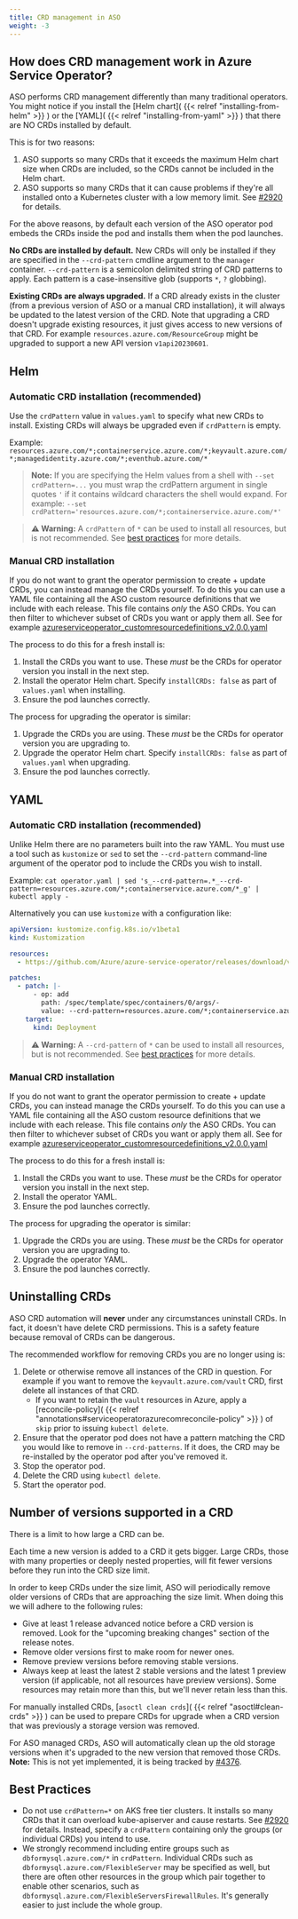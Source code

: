 ```yaml
---
title: CRD management in ASO
weight: -3
---
```


## How does CRD management work in Azure Service Operator?

ASO performs CRD management differently than many traditional operators. You might notice if you install the
[Helm chart]( {{< relref "installing-from-helm" >}} ) or the [YAML]( {{< relref "installing-from-yaml" >}} ) that there are NO CRDs installed by default.

This is for two reasons:

1. ASO supports so many CRDs that it exceeds the maximum Helm chart size when CRDs are included, so the CRDs cannot be 
   included in the Helm chart.
2. ASO supports so many CRDs that it can cause problems if they're all installed onto a Kubernetes cluster with a low
   memory limit. See [#2920](https://github.com/Azure/azure-service-operator/issues/2920) for details.

For the above reasons, by default each version of the ASO operator pod embeds the CRDs inside the pod and installs them when
the pod launches. 

**No CRDs are installed by default.** New CRDs will only be installed if they are specified in the 
`--crd-pattern` cmdline argument to the `manager` container. `--crd-pattern` is a semicolon delimited string of CRD
patterns to apply. Each pattern is a case-insensitive glob (supports `*`, `?` globbing).

**Existing CRDs are always upgraded.** If a CRD already exists in the cluster (from a previous version of ASO or 
a manual CRD installation), it will always be updated to the latest version of the CRD. Note that upgrading a CRD doesn't
upgrade existing resources, it just gives access to new versions of that CRD. For example `resources.azure.com/ResourceGroup`
might be upgraded to support a new API version `v1api20230601`.

## Helm

### Automatic CRD installation (recommended)

Use the `crdPattern` value in `values.yaml` to specify what new CRDs to install. Existing CRDs will always be upgraded
even if `crdPattern` is empty.

Example: `resources.azure.com/*;containerservice.azure.com/*;keyvault.azure.com/*;managedidentity.azure.com/*;eventhub.azure.com/*`

> **Note:** If you are specifying the Helm values from a shell with `--set crdPattern=...` you must wrap the crdPattern
> argument in single quotes `'` if it contains wildcard characters the shell would expand. For example:
> `--set crdPattern='resources.azure.com/*;containerservice.azure.com/*'`

> **⚠️ Warning:** A `crdPattern` of `*` can be used to install all resources, but is not recommended.
> See [best practices](#best-practices) for more details.

### Manual CRD installation

If you do not want to grant the operator permission to create + update CRDs, you can instead manage the CRDs yourself.
To do this you can use a YAML file containing all the ASO custom resource definitions that we include with each release. 
This file contains _only_ the ASO CRDs.
You can then filter to whichever subset of CRDs you want or apply them all. 
See for example [azureserviceoperator_customresourcedefinitions_v2.0.0.yaml](https://github.com/Azure/azure-service-operator/releases/download/v2.0.0/azureserviceoperator_customresourcedefinitions_v2.0.0.yaml)

The process to do this for a fresh install is:

1. Install the CRDs you want to use. These _must_ be the CRDs for operator version you install in the next step.
2. Install the operator Helm chart. Specify `installCRDs: false` as part of `values.yaml` when installing.
3. Ensure the pod launches correctly.

The process for upgrading the operator is similar:

1. Upgrade the CRDs you are using. These _must_ be the CRDs for operator version you are upgrading to.
2. Upgrade the operator Helm chart. Specify `installCRDs: false` as part of `values.yaml` when upgrading.
3. Ensure the pod launches correctly.

## YAML

### Automatic CRD installation (recommended)

Unlike Helm there are no parameters built into the raw YAML. You must use a tool such as `kustomize` or `sed` to
set the `--crd-pattern` command-line argument of the operator pod to include the CRDs you wish to install.

Example: `cat operator.yaml | sed 's_--crd-pattern=.*_--crd-pattern=resources.azure.com/*;containerservice.azure.com/*_g' | kubectl apply -`

Alternatively you can use `kustomize` with a configuration like:
```yaml
apiVersion: kustomize.config.k8s.io/v1beta1
kind: Kustomization

resources:
  - https://github.com/Azure/azure-service-operator/releases/download/v2.1.0/azureserviceoperator_v2.1.0.yaml

patches:
  - patch: |-
      - op: add
        path: /spec/template/spec/containers/0/args/-
        value: --crd-pattern=resources.azure.com/*;containerservice.azure.com/*;keyvault.azure.com/*;managedidentity.azure.com/*;eventhub.azure.com/*
    target:
      kind: Deployment
```

> **⚠️ Warning:** A `--crd-pattern` of `*` can be used to install all resources, but is not recommended.
> See [best practices](#best-practices) for more details.

### Manual CRD installation

If you do not want to grant the operator permission to create + update CRDs, you can instead manage the CRDs yourself.
To do this you can use a YAML file containing all the ASO custom resource definitions that we include with each release.
This file contains _only_ the ASO CRDs.
You can then filter to whichever subset of CRDs you want or apply them all.
See for example [azureserviceoperator_customresourcedefinitions_v2.0.0.yaml](https://github.com/Azure/azure-service-operator/releases/download/v2.0.0/azureserviceoperator_customresourcedefinitions_v2.0.0.yaml)

The process to do this for a fresh install is:

1. Install the CRDs you want to use. These _must_ be the CRDs for operator version you install in the next step.
2. Install the operator YAML.
3. Ensure the pod launches correctly.

The process for upgrading the operator is similar:

1. Upgrade the CRDs you are using. These _must_ be the CRDs for operator version you are upgrading to.
2. Upgrade the operator YAML.
3. Ensure the pod launches correctly.

## Uninstalling CRDs

ASO CRD automation will **never** under any circumstances uninstall CRDs. In fact, it doesn't have delete CRD permissions.
This is a safety feature because removal of CRDs can be dangerous.

The recommended workflow for removing CRDs you are no longer using is:

1. Delete or otherwise remove all instances of the CRD in question. For example if you want to remove the 
   `keyvault.azure.com/vault` CRD, first delete all instances of that CRD.
   * If you want to retain the `vault` resources in Azure, apply a [reconcile-policy]( {{< relref "annotations#serviceoperatorazurecomreconcile-policy" >}} )
     of `skip` prior to issuing `kubectl delete`.
2. Ensure that the operator pod does not have a pattern matching the CRD you would like to remove in `--crd-patterns`.
   If it does, the CRD may be re-installed by the operator pod after you've removed it.
3. Stop the operator pod.
4. Delete the CRD using `kubectl delete`.
5. Start the operator pod.

## Number of versions supported in a CRD

There is a limit to how large a CRD can be.

Each time a new version is added to a CRD it gets bigger. Large CRDs, those with many properties or deeply nested 
properties, will fit fewer versions before they run into the CRD size limit.

In order to keep CRDs under the size limit, ASO will periodically remove older versions of CRDs that are approaching
the size limit. When doing this we will adhere to the following rules:

* Give at least 1 release advanced notice before a CRD version is removed. Look for the "upcoming breaking changes" 
  section of the release notes.
* Remove older versions first to make room for newer ones.
* Remove preview versions before removing stable versions.
* Always keep at least the latest 2 stable versions and the latest 1 preview version (if applicable, 
  not all resources have preview versions). Some resources may retain more than this, but we'll never retain less than
  this.

For manually installed CRDs, [`asoctl clean crds`]( {{< relref "asoctl#clean-crds" >}} ) can be used to prepare
CRDs for upgrade when a CRD version that was previously a storage version was removed.

For ASO managed CRDs, ASO will automatically clean up the old storage versions when it's upgraded to the new version
that removed those CRDs. **Note:** This is not yet implemented, it is being tracked by 
[#4376](https://github.com/Azure/azure-service-operator/issues/4376).

## Best Practices

* Do not use `crdPattern=*` on AKS free tier clusters. It installs so many CRDs that it can overload kube-apiserver and cause
  restarts. See [#2920](https://github.com/Azure/azure-service-operator/issues/2920) for details. Instead, specify
  a `crdPattern` containing only the groups (or individual CRDs) you intend to use.
* We strongly recommend including entire groups such as `dbformysql.azure.com/*` in `crdPattern`. Individual CRDs such as
  `dbformysql.azure.com/FlexibleServer` may be specified as well, but there are often other resources in the 
  group which pair together to enable other scenarios, such as `dbformysql.azure.com/FlexibleServersFirewallRules`.
  It's generally easier to just include the whole group.
